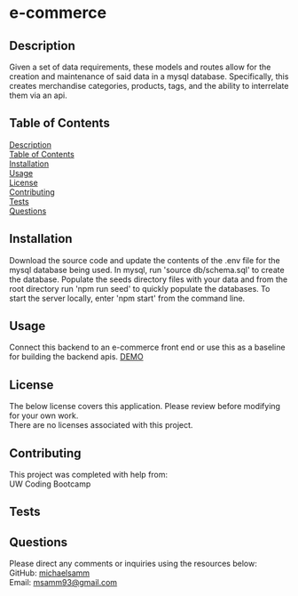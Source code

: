   # e-commerce

  ## Description
  Given a set of data requirements, these models and routes allow for the creation and maintenance of said data in a mysql database. Specifically, this creates merchandise categories, products, tags, and the ability to interrelate them via an api.

  ## Table of Contents
  [Description](#description)  
  [Table of Contents](#table-of-contents)  
  [Installation](#installation)  
  [Usage](#usage)  
  [License](#license)  
  [Contributing](#contributing)  
  [Tests](#tests)  
  [Questions](#questions)

  ## Installation
  Download the source code and update the contents of the .env file for the mysql database being used. In mysql, run 'source db/schema.sql' to create the database. Populate the seeds directory files with your data and from the root directory run 'npm run seed' to quickly populate the databases. To start the server locally, enter 'npm start' from the command line.

  ## Usage
  Connect this backend to an e-commerce front end or use this as a baseline for building the backend apis.
  [DEMO](https://drive.google.com/file/d/1Mf_V9N10SX31u86ky91z-JnWme9mIo10/view)

  ## License
  The below license covers this application. Please review before modifying for your own work.  
  There are no licenses associated with this project.

  ## Contributing
  This project was completed with help from:  
  UW Coding Bootcamp

  ## Tests
  

  ## Questions
  Please direct any comments or inquiries using the resources below:  
  GitHub: [michaelsamm](https://github.com/michaelsamm)  
  Email: <msamm93@gmail.com>
